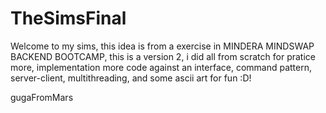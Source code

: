 # TheSimsFinal

Welcome to my sims, this idea is from a exercise in MINDERA MINDSWAP BACKEND BOOTCAMP, this is a version 2, i did all from scratch for pratice more, implementation more code against an interface, command pattern, server-client, multithreading, and some ascii art for fun :D! 


gugaFromMars
